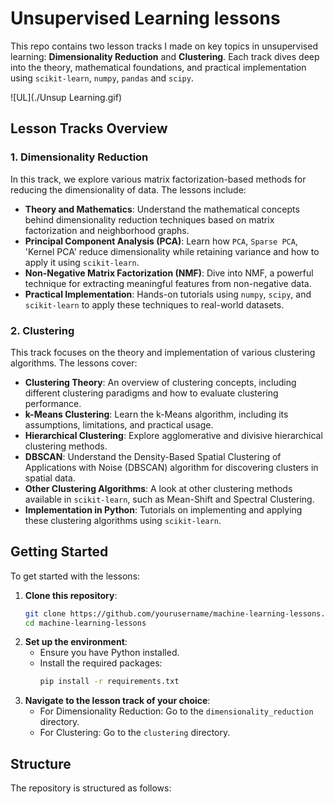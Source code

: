 # Unsupervised Learning lessons

This repo contains two lesson tracks I made on key topics in unsupervised learning: **Dimensionality Reduction** and **Clustering**. Each track dives deep into the theory, mathematical foundations, and practical implementation using `scikit-learn`, `numpy`, `pandas` and `scipy`.

![UL](./Unsup Learning.gif)


## Lesson Tracks Overview

### 1. Dimensionality Reduction
In this track, we explore various matrix factorization-based methods for reducing the dimensionality of data. The lessons include:

- **Theory and Mathematics**: Understand the mathematical concepts behind dimensionality reduction techniques based on matrix factorization and neighborhood graphs.
- **Principal Component Analysis (PCA)**: Learn how `PCA`, `Sparse PCA`, 'Kernel PCA' reduce dimensionality while retaining variance and how to apply it using `scikit-learn`.
- **Non-Negative Matrix Factorization (NMF)**: Dive into NMF, a powerful technique for extracting meaningful features from non-negative data.
- **Practical Implementation**: Hands-on tutorials using `numpy`, `scipy`, and `scikit-learn` to apply these techniques to real-world datasets.

### 2. Clustering
This track focuses on the theory and implementation of various clustering algorithms. The lessons cover:

- **Clustering Theory**: An overview of clustering concepts, including different clustering paradigms and how to evaluate clustering performance.
- **k-Means Clustering**: Learn the k-Means algorithm, including its assumptions, limitations, and practical usage.
- **Hierarchical Clustering**: Explore agglomerative and divisive hierarchical clustering methods.
- **DBSCAN**: Understand the Density-Based Spatial Clustering of Applications with Noise (DBSCAN) algorithm for discovering clusters in spatial data.
- **Other Clustering Algorithms**: A look at other clustering methods available in `scikit-learn`, such as Mean-Shift and Spectral Clustering.
- **Implementation in Python**: Tutorials on implementing and applying these clustering algorithms using `scikit-learn`.

## Getting Started

To get started with the lessons:

1. **Clone this repository**:
    ```bash
    git clone https://github.com/yourusername/machine-learning-lessons.git
    cd machine-learning-lessons
    ```
2. **Set up the environment**:
   - Ensure you have Python installed.
   - Install the required packages:
     ```bash
     pip install -r requirements.txt
     ```
3. **Navigate to the lesson track of your choice**:
   - For Dimensionality Reduction: Go to the `dimensionality_reduction` directory.
   - For Clustering: Go to the `clustering` directory.

## Structure

The repository is structured as follows:


